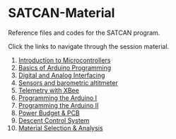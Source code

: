 # SATCAN-Material
Reference files and codes for the SATCAN program.

Click the links to navigate through the session material.
1. [Introduction to Microcontrollers](https://github.com/Team-Sammard/SATCAN-Material/tree/main/Introduction%20to%20Microcontrollers)
2. [Basics of Arduino Programming](https://github.com/Team-Sammard/SATCAN-Material/tree/main/Basics%20of%20Arduino%20Programming)
3. [Digital and Analog Interfacing](https://github.com/Team-Sammard/SATCAN-Material/tree/main/Digital%20and%20Analog%20Interfacing)
4. [Sensors and barometric altitmeter](https://github.com/Team-Sammard/SATCAN-Material/tree/main/Sensors%20and%20barometric%20altimeter)
5. [Telemetry with XBee](https://github.com/Team-Sammard/SATCAN-Material/tree/main/Telemetry%20with%20XBee)
6. [Programming the Arduino I](https://github.com/Team-Sammard/SATCAN-Material/tree/main/Programming%20the%20Arduino%20I)
7. [Programming the Arduino II](https://github.com/Team-Sammard/SATCAN-Material/tree/main/Programming%20the%20Arduino%20II)
8. [Power Budget & PCB](https://github.com/Team-Sammard/SATCAN-Material/blob/main/Power%20Budget%20and%20PCB)
9. [Descent Control System](https://github.com/Team-Sammard/SATCAN-Material/tree/main/Descent%20Control%20System)
10. [Material Selection & Analysis](https://github.com/Team-Sammard/SATCAN-Material/tree/main/Material%20Selection%20%26%20Analysis)
